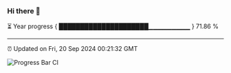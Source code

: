 ### Hi there 👋

⏳ Year progress { █████████████████████▁▁▁▁▁▁▁▁▁ } 71.86 %

---

⏰ Updated on Fri, 20 Sep 2024 00:21:32 GMT

![Progress Bar CI](https://github.com/liununu/liununu/workflows/Progress%20Bar%20CI/badge.svg)
